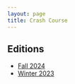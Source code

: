 ```yaml
---
layout: page
title: Crash Course
---
```


## Editions

- [Fall 2024](/semester/f24.html)
- [Winter 2023](/semester/w23.html)
